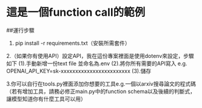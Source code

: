 # 這是一個function call的範例

##運行步驟

1. pip install -r requirements.txt（安裝所需套件）

2.（如果你有使用API）設定API，我在這份專案裡面是使用dotenv來設定，步驟如下
    (1).手動新增一份text file 並命名為.env
    (2).將你所有需要的API寫入 e.g. OPENAI_API_KEY=sk-xxxxxxxxxxxxxxxxxxxxxxxx
    (3).儲存

3.你可以自行在tools.py裡面添加你想要的工具e.g.一個以arxiv搜尋論文的程式碼
    （若有增加工具，請務必修正main.py中的function schema以及後續的判斷式，讓模型知道你有什麼工具可以用）


